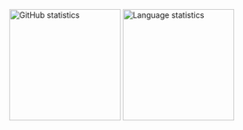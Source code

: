 <a>
  <img height=200 align="center" src="https://github-readme-stats.vercel.app/api?username=charleshu-8&theme=tokyonight&bg_color=00000000&show_icons=true&rank_icon=github" alt="GitHub statistics" />
</a>
<a>
  <img height=200 align="center" src="https://github-readme-stats.vercel.app/api/top-langs/?username=charleshu-8&layout=compact&theme=tokyonight&bg_color=00000000" alt="Language statistics" />
</a>
